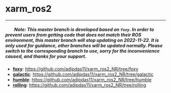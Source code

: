 # xarm_ros2
--------------------------------------
##### &ensp;&ensp;&ensp;&ensp;Note: This master branch is developed based on `foxy`. In order to prevent users from getting code that does not match their ROS environment, this master branch will stop updating on 2022-11-22. It is only used for guidance, other branches will be updated normally. Please switch to the corresponding branch to use, sorry for the inconvenience caused, and thanks for your support.
  - __[foxy](https://github.com/adipdas11/xarm_ros2_NR/tree/foxy)__: https://github.com/adipdas11/xarm_ros2_NR/tree/foxy
  - __[galactic](https://github.com/adipdas11/xarm_ros2_NR/tree/galactic)__: https://github.com/adipdas11/xarm_ros2_NR/tree/galactic
  - __[humble](https://github.com/adipdas11/xarm_ros2_NR/tree/humble)__: https://github.com/adipdas11/xarm_ros2_NR/tree/humble
  - __[rolling](https://github.com/adipdas11/xarm_ros2_NR/tree/rolling)__: https://github.com/adipdas11/xarm_ros2_NR/tree/rolling
